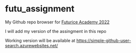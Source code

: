 # futu_assignment
My Github repo browser for [Futurice Academy 2022](https://github.com/futurice/futurice-academy-homework-assignment)

I will add my version of the assingment in this repo

Working version will be available at https://simple-github-user-search.azurewebsites.net/
